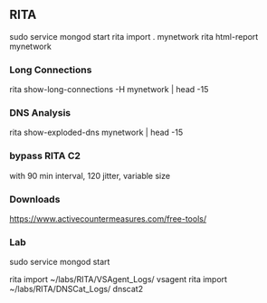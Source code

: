 ## RITA 
sudo service mongod start
rita import . mynetwork 
rita html-report mynetwork 

### Long Connections
rita show-long-connections -H  mynetwork | head -15
### DNS Analysis
rita show-exploded-dns mynetwork | head -15

### bypass RITA C2
with 90 min interval, 120 jitter, variable size


### Downloads 
https://www.activecountermeasures.com/free-tools/

### Lab
sudo service mongod start

rita import ~/labs/RITA/VSAgent_Logs/ vsagent
rita import ~/labs/RITA/DNSCat_Logs/ dnscat2

